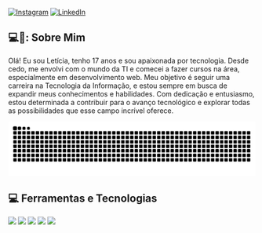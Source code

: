 <img align="right" alt="" height="110" src="https://i.pinimg.com/originals/66/6c/72/666c72aa8a73f6b15a1fc39224f601f0.gif" >



[![Instagram](https://img.shields.io/badge/-Instagram-000?style=for-the-badge&logo=instagram&logoColor=FF00F6&color:FFF)](https://www.instagram.com/_lehcpx/) [![LinkedIn](https://img.shields.io/badge/-LinkedIn-000?style=for-the-badge&logo=linkedin&logoColor=FF00F6&color:FFF)](https://www.linkedin.com/in/leticia-ferreira-de-freitas/)


<h2> 💻🤞: Sobre Mim </h2>

<div>
  <p>Olá! Eu sou Letícia, tenho 17 anos e sou apaixonada por tecnologia. Desde cedo, me envolvi com o mundo da TI e comecei a fazer cursos na área, especialmente em desenvolvimento web. Meu objetivo é seguir uma carreira na Tecnologia da Informação, e estou sempre em busca de expandir meus conhecimentos e habilidades. Com dedicação e entusiasmo, estou determinada a contribuir para o avanço tecnológico e explorar todas as possibilidades que esse campo incrível oferece.</p>
</div>
  <div>
    <picture align="center">    
      <img src="https://github.com/guuhferiani/guuhferiani/blob/main/snake-dark.svg">
    </picture>
</div>    
<h2> 💻 Ferramentas e Tecnologias </h2>
<div>
  <img src="https://img.shields.io/badge/HTML5-f56320?style=for-the-badge&logo=html5&logoColor=white">
  <img src="https://img.shields.io/badge/CSS3-2079f5?style=for-the-badge&logo=css3&logoColor=white">
  <img src="https://img.shields.io/badge/JavaScript-d0d02f?style=for-the-badge&logo=javascript&logoColor=black">
  <img src="https://img.shields.io/badge/Github-1a1e21?style=for-the-badge&logo=github&logoColor=white">
 
  <img src="https://img.shields.io/badge/Canva-5cceff?style=for-the-badge&logo=canva&logoColor=black">
</div>
